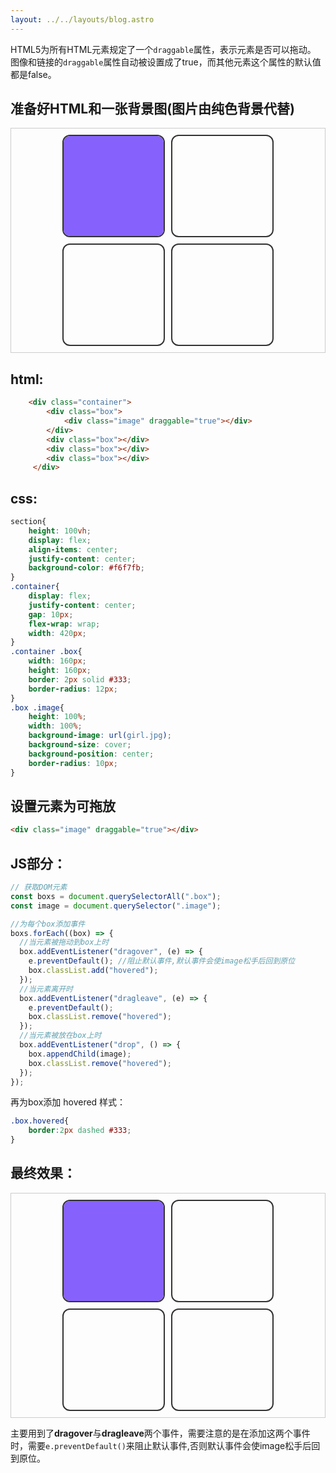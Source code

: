 ```yaml
---
layout: ../../layouts/blog.astro
---
```

HTML5为所有HTML元素规定了一个`draggable`属性，表示元素是否可以拖动。
图像和链接的`draggable`属性自动被设置成了true，而其他元素这个属性的默认值都是false。

## 准备好HTML和一张背景图(图片由纯色背景代替)

<section class="demo-code-border">
    <div class="demo-container">
        <div class="demo-box">
            <div class="demo-image"></div>
        </div>
        <div class="demo-box"></div>
        <div class="demo-box"></div>
        <div class="demo-box"></div>
    </div>
</section>
<style>
.demo-code-border{
display: flex;
align-items: center;
justify-content: center;
border:1px solid #ccc;
margin:5px 0;
padding:10px 0
}
.demo-container{
display: flex;
justify-content: center;
gap: 10px;
flex-wrap: wrap;
width: 420px;
}
.demo-container .demo-box{
width: 160px;
height: 160px;
border: 2px solid var(--dark-box-border, #333);
border-radius: 12px;
}
.demo-box .demo-image{
height: 100%;
width: 100%;
/* background-image: url(../../../../public/images/girl.jpg); */
background-color:#8661fc;
background-size: cover;
background-position: center;
border-radius: 10px;
}
body.dark-mode{
--dark-box-border:#ccc
}
</style>

## html:  

```html
    <div class="container">
        <div class="box">
            <div class="image" draggable="true"></div>
        </div>
        <div class="box"></div>
        <div class="box"></div>
        <div class="box"></div>
     </div>
```

## css:
```css
section{
    height: 100vh;
    display: flex;
    align-items: center;
    justify-content: center;
    background-color: #f6f7fb;
}
.container{
    display: flex;
    justify-content: center;
    gap: 10px;
    flex-wrap: wrap;
    width: 420px;
}
.container .box{
    width: 160px;
    height: 160px;
    border: 2px solid #333;
    border-radius: 12px;
}
.box .image{
    height: 100%;
    width: 100%;
    background-image: url(girl.jpg);
    background-size: cover;
    background-position: center;
    border-radius: 10px;
}

```
## 设置元素为可拖放
```html
<div class="image" draggable="true"></div>
```
## JS部分：
```js
// 获取DOM元素
const boxs = document.querySelectorAll(".box");
const image = document.querySelector(".image");

//为每个box添加事件
boxs.forEach((box) => {
  //当元素被拖动到box上时
  box.addEventListener("dragover", (e) => {
    e.preventDefault(); //阻止默认事件,默认事件会使image松手后回到原位
    box.classList.add("hovered");
  });
  //当元素离开时
  box.addEventListener("dragleave", (e) => {
    e.preventDefault();
    box.classList.remove("hovered");
  });
  //当元素被放在box上时
  box.addEventListener("drop", () => {
    box.appendChild(image);
    box.classList.remove("hovered");
  });
});
```
再为box添加 hovered 样式：

```css
.box.hovered{
    border:2px dashed #333;
}
```
## 最终效果：
<section class="code-border">
    <div class="container">
        <div class="box">
            <div class="image" draggable="true"></div>
        </div>
        <div class="box"></div>
        <div class="box"></div>
        <div class="box"></div>
    </div>
</section>
<script>
const boxs = document.querySelectorAll(".box");
const image = document.querySelector(".image");
boxs.forEach((box) => {
  box.addEventListener("dragover", (e) => {
    e.preventDefault(); 
    box.classList.add("hovered");
  });
  box.addEventListener("dragleave", (e) => {
    e.preventDefault();
    box.classList.remove("hovered");
  });
  box.addEventListener("drop", () => {
    box.appendChild(image);
    box.classList.remove("hovered");
  });
});
</script>
<style>
.code-border{
display: flex;
align-items: center;
justify-content: center;
border:1px solid #ccc;
margin:5px 0;
padding:10px 0
}
.container{
display: flex;
justify-content: center;
gap: 10px;
flex-wrap: wrap;
width: 420px;
}
.container .box{
width: 160px;
height: 160px;
border: 2px solid var(--dark-box-border, #333);
border-radius: 12px;
}
.box .image{
height: 100%;
width: 100%;
/* background-image: url(../../../../public/images/girl.jpg); */
background-color:#8661fc;
background-size: cover;
background-position: center;
border-radius: 10px;
}
.box.hovered{
border:2px dashed var(--dark-box-border, #333);
}
body.dark-mode{
--dark-box-border:#ccc
}
</style>

主要用到了**dragover**与**dragleave**两个事件，需要注意的是在添加这两个事件时，需要<code>e.preventDefault()</code>来阻止默认事件,否则默认事件会使image松手后回到原位。






